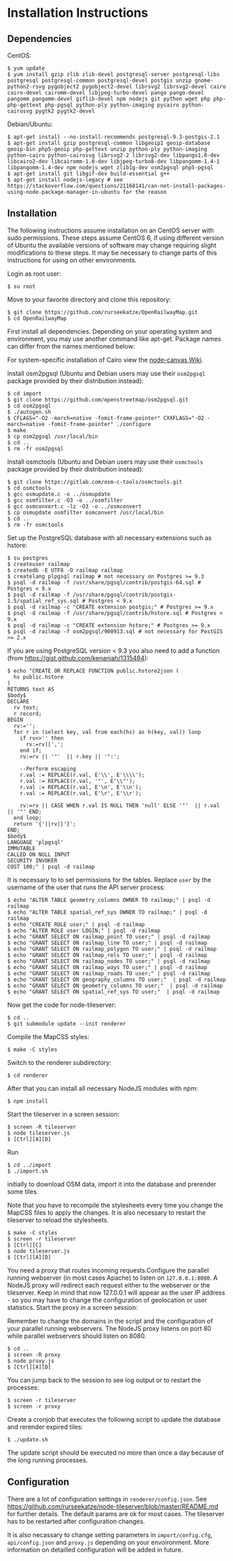 Installation Instructions
=========================

## Dependencies

CentOS:

    $ yum update
    $ yum install gzip zlib zlib-devel postgresql-server postgresql-libs postgresql postgresql-common postgresql-devel postgis unzip gnome-python2-rsvg pygobject2 pygobject2-devel librsvg2 librsvg2-devel cairo cairo-devel cairomm-devel libjpeg-turbo-devel pango pango-devel pangomm pangomm-devel giflib-devel npm nodejs git python wget php php-php-gettext php-pgsql python-ply python-imaging pycairo python-cairosvg pygtk2 pygtk2-devel

Debian/Ubuntu:

    $ apt-get install --no-install-recommends postgresql-9.3-postgis-2.1
    $ apt-get install gzip postgresql-common libgeoip1 geoip-database geoip-bin php5-geoip php-gettext unzip python-ply python-imaging python-cairo python-cairosvg librsvg2-2 librsvg2-dev libpango1.0-dev libcairo2-dev libcairomm-1.0-dev libjpeg-turbo8-dev libpangomm-1.4-1 libpangomm-1.4-dev npm nodejs wget zlib1g-dev osm2pgsql php5-pgsql
    $ apt-get install git libgif-dev build-essential g++
    $ apt-get install nodejs-legacy # see https://stackoverflow.com/questions/21168141/can-not-install-packages-using-node-package-manager-in-ubuntu for the reason

## Installation

 The following instructions assume installation on an CentOS server with sudo permissions. These steps assume CentOS 6, if using different version of Ubuntu the available versions of software may change requiring slight modifications to these steps. It may be necessary to change parts of this instructions for using on other environments.

 Login as root user:

    $ su root

 Move to your favorite directory and clone this repository:

    $ git clone https://github.com/rurseekatze/OpenRailwayMap.git
    $ cd OpenRailwayMap

 First install all dependencies. Depending on your operating system and environment, you may use another command like apt-get. Package names can differ from the names mentioned below:



 For system-specific installation of Cairo view the [node-canvas Wiki](https://github.com/LearnBoost/node-canvas/wiki/_pages).

 Install osm2pgsql (Ubuntu and Debian users may use their `osm2pgsql` package provided by their distribution instead):

    $ cd import
    $ git clone https://github.com/openstreetmap/osm2pgsql.git
    $ cd osm2pgsql
    $ ./autogen.sh
    $ CFLAGS="-O2 -march=native -fomit-frame-pointer" CXXFLAGS="-O2 -march=native -fomit-frame-pointer" ./configure
    $ make
    $ cp osm2pgsql /usr/local/bin
    $ cd ..
    $ rm -fr osm2pgsql

 Install osmctools (Ubuntu and Debian users may use their `osmctools` package provided by their distribution instead):

    $ git clone https://gitlab.com/osm-c-tools/osmctools.git
    $ cd osmctools
    $ gcc osmupdate.c -o ../osmupdate
    $ gcc osmfilter.c -O3 -o ../osmfilter
    $ gcc osmconvert.c -lz -O3 -o ../osmconvert
    $ cp osmupdate osmfilter osmconvert /usr/local/bin
    $ cd ..
    $ rm -fr osmctools

 Set up the PostgreSQL database with all necessary extensions such as hstore:

    $ su postgres
    $ createuser railmap
    $ createdb -E UTF8 -O railmap railmap
    $ createlang plpgsql railmap # not necessary on Postgres >= 9.3
    $ psql -d railmap -f /usr/share/pgsql/contrib/postgis-64.sql # Postgres < 9.x
    $ psql -d railmap -f /usr/share/pgsql/contrib/postgis-1.5/spatial_ref_sys.sql # Postgres < 9.x
    $ psql -d railmap -c "CREATE extension postgis;" # Postgres >= 9.x
    $ psql -d railmap -f /usr/share/pgsql/contrib/hstore.sql # Postgres < 9.x
    $ psql -d railmap -c "CREATE extension hstore;" # Postgres >= 9.x
    $ psql -d railmap -f osm2pgsql/900913.sql # not necessary for PostGIS >= 2.x

 If you are using PostgreSQL version < 9.3 you also need to add a function (from https://gist.github.com/kenaniah/1315484):

    $ echo "CREATE OR REPLACE FUNCTION public.hstore2json (
      hs public.hstore
    )
    RETURNS text AS
    $body$
    DECLARE
      rv text;
      r record;
    BEGIN
      rv:='';
      for r in (select key, val from each(hs) as h(key, val)) loop
        if rv<>'' then
          rv:=rv||',';
        end if;
        rv:=rv || '"'  || r.key || '":';

        --Perform escaping
        r.val := REPLACE(r.val, E'\\', E'\\\\');
        r.val := REPLACE(r.val, '"', E'\\"');
        r.val := REPLACE(r.val, E'\n', E'\\n');
        r.val := REPLACE(r.val, E'\r', E'\\r');

        rv:=rv || CASE WHEN r.val IS NULL THEN 'null' ELSE '"'  || r.val || '"' END;
      end loop;
      return '{'||rv||'}';
    END;
    $body$
    LANGUAGE 'plpgsql'
    IMMUTABLE
    CALLED ON NULL INPUT
    SECURITY INVOKER
    COST 100;" | psql -d railmap

 It is necessary to to set permissions for the tables. Replace `user` by the username of the user that runs the API server process:

    $ echo "ALTER TABLE geometry_columns OWNER TO railmap;" | psql -d railmap
    $ echo "ALTER TABLE spatial_ref_sys OWNER TO railmap;" | psql -d railmap
    $ echo "CREATE ROLE user;" | psql -d railmap
    $ echo "ALTER ROLE user LOGIN;" | psql -d railmap
    $ echo "GRANT SELECT ON railmap_point TO user;" | psql -d railmap
    $ echo "GRANT SELECT ON railmap_line TO user;" | psql -d railmap
    $ echo "GRANT SELECT ON railmap_polygon TO user;" | psql -d railmap
    $ echo "GRANT SELECT ON railmap_rels TO user;" | psql -d railmap
    $ echo "GRANT SELECT ON railmap_nodes TO user;" | psql -d railmap
    $ echo "GRANT SELECT ON railmap_ways TO user;" | psql -d railmap
    $ echo "GRANT SELECT ON railmap_roads TO user;" | psql -d railmap
    $ echo "GRANT SELECT ON geography_columns TO user;"  | psql -d railmap
    $ echo "GRANT SELECT ON geometry_columns TO user;"  | psql -d railmap
    $ echo "GRANT SELECT ON spatial_ref_sys TO user;"  | psql -d railmap

 Now get the code for node-tileserver:

    $ cd ..
    $ git submodule update --init renderer

 Compile the MapCSS styles:

    $ make -C styles

 Switch to the renderer subdirectory:

    $ cd renderer

 After that you can install all necessary NodeJS modules with npm:

    $ npm install

 Start the tileserver in a screen session:

    $ screen -R tileserver
    $ node tileserver.js
    $ [Ctrl][A][D]

 Run

    $ cd ../import
    $ ./import.sh

 initially to download OSM data, import it into the database and prerender some tiles.

 Note that you have to recompile the stylesheets every time you change the MapCSS files to apply the changes. It is also necessary to restart the tileserver to reload the stylesheets.

    $ make -C styles
    $ screen -r tileserver
    $ [Ctrl][C]
    $ node tileserver.js
    $ [Ctrl][A][D]

 You need a proxy that routes incoming requests.Configure the parallel running webserver (in most cases Apache) to listen on `127.0.0.1:8080`. A NodeJS proxy will redirect each request either to the webserver or the tileserver. Keep in mind that now 127.0.0.1 will appear as the user IP address - so you may have to change the configuration of geolocation or user statistics. Start the proxy in a screen session:

 Remember to change the domains in the script and the configuration of your parallel running webservers. The NodeJS proxy listens on port 80 while parallel webservers should listen on 8080.

    $ cd ..
    $ screen -R proxy
    $ node proxy.js
    $ [Ctrl][A][D]

 You can jump back to the session to see log output or to restart the processes:

    $ screen -r tileserver
    $ screen -r proxy

 Create a cronjob that executes the following script to update the database and rerender expired tiles:

    $ ./update.sh

 The update script should be executed no more than once a day because of the long running processes.


## Configuration

 There are a lot of configuration settings in `renderer/config.json`. See https://github.com/rurseekatze/node-tileserver/blob/master/README.md for further details. The default params are ok for most cases. The tileserver has to be restarted after configuration changes.

 It is also necassary to change setting parameters in `import/config.cfg`, `api/config.json` and `proxy.js` depending on your envoironment. More information on detailled configuration will be added in future.
